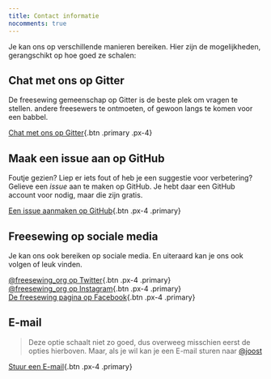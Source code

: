 ```yaml
---
title: Contact informatie
nocomments: true
---
```

Je kan ons op verschillende manieren bereiken. 
Hier zijn de mogelijkheden, gerangschikt op hoe goed ze schalen:

## Chat met ons op Gitter
De freesewing gemeenschap op Gitter is de beste plek om vragen te stellen.
andere freesewers te ontmoeten, of gewoon langs te komen voor een babbel.

[Chat met ons op Gitter](https://gitter.im/freesewing/freesewing){.btn .primary .px-4}

## Maak een issue aan op GitHub

Foutje gezien? Liep er iets fout of heb je een suggestie voor verbetering?
Gelieve een *issue* aan te maken op GitHub. 
Je hebt daar een GitHub account voor nodig, maar die zijn gratis.

[Een issue aanmaken op GitHub](https://github.com/freesewing/site/issues/new){.btn .px-4 .primary}

## Freesewing op sociale media

Je kan ons ook bereiken op sociale media. En uiteraard kan je ons ook volgen of leuk vinden.

[@freesewing_org op Twitter](https://twitter.com/intent/follow?screen_name=freesewing_org){.btn .px-4 .primary}  
[@freesewing_org op Instagram](https://www.instagram.com/freesewing_org/){.btn .px-4 .primary}  
[De freesewing pagina op Facebook](https://facebook.com/freesewing.org){.btn .px-4 .primary}  

## E-mail

> Deze optie schaalt niet zo goed, dus overweeg misschien eerst de opties hierboven.
> Maar, als je wil kan je een E-mail sturen naar [@joost](/users/joost)

[Stuur een E-mail](mailto:joost@decock.org?subject=Freesewing){.btn .px-4 .primary}

